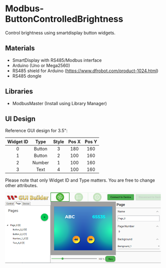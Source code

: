 # Modbus-ButtonControlledBrightness
Control brightness using smartdisplay button widgets.

## Materials
* SmartDisplay with RS485/Modbus interface
* Arduino (Uno or Mega2560)
* RS485 shield for Arduino (https://www.dfrobot.com/product-1024.html)
* RS485 dongle

## Libraries
* ModbusMaster (Install using Library Manager)

## UI Design
Reference GUI design for 3.5":

|Widget ID |   Type  | Style |Pos X| Pos Y|
|:--------:|:-------:|:-----:|:----:|:---:|
|    0     | Button  |   3   |  180 | 160 |
|    1     | Button  |   2   |  100 | 160 |
|    2     | Number  |   1   |  100 | 160 |
|    3     | Text    |   4   |  100 | 160 |

Please note that only Widget ID and Type matters. You are free to change other attributes.

![Layout](Images/Layout.png)
